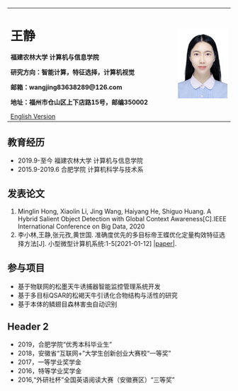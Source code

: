 <table border="0">
  <tr>
    <td width="75%">
      <h1>王静</h1>
      <p><b>福建农林大学 计算机与信息学院</b></p>
      <p><b>研究方向：智能计算，特征选择，计算机视觉</b></p>
      <p><b>邮箱：wangjing83638289@126.com</b></p>
      <p><b>地址：福州市仓山区上下店路15号，邮编350002</b></p>
      <a href="/index-en.html">English Version</a>
    </td>
    <td width="25%">
      <img src="/白底.jpg" width="100%">     
    </td>
  </tr>
</table>

## 教育经历

- 2019.9-至今 福建农林大学 计算机与信息学院
- 2015.9-2019.6 合肥学院 计算机科学与技术系

## 发表论文

1. Minglin Hong, Xiaolin Li, Jing Wang, Haiyang He, Shiguo Huang. A Hybrid Salient Object Detection with Global Context Awareness[C].IEEE International Conference on Big Data, 2020
2. 李小林,王静,张元孜,黄世国. 准确度优先的多目标帝王蝶优化定量构效特征选择方法[J]. 小型微型计算机系统:1-5[2021-01-12]  [|paper|](https://kns.cnki.net/kcms/detail/detail.aspx?dbcode=CAPJ&dbname=CAPJLAST&filename=XXWX2020123000J&v=vqr7qLa%25mmd2B90dv6eZOXJ3erXDEgdpKad81Pp6USSzlgHXq8Opi0X4WDzmGDmJypBPg).

## 参与项目

- 基于物联网的松墨天牛诱捕器智能监控管理系统开发
- 基于多目标QSAR的松褐天牛引诱化合物结构与活性的研究
- 基于本体的鳞翅目森林害虫自动识别

## Header 2

- 2019，合肥学院“优秀本科毕业生”
- 2018，安徽省“互联网+”大学生创新创业大赛校“一等奖”
- 2017，一等学业奖学金
- 2016，特等学业奖学金
- 2016,“外研社杯”全国英语阅读大赛（安徽赛区）“三等奖”
